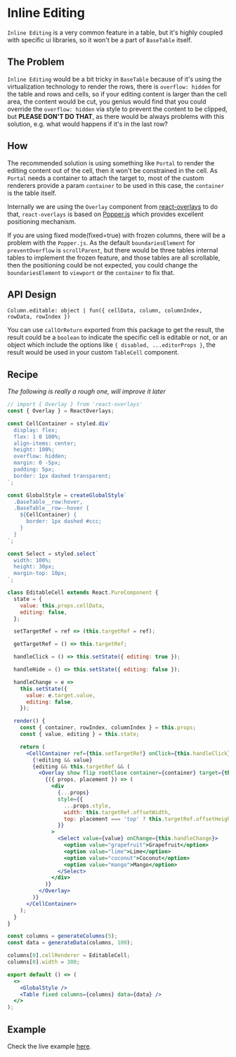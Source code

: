 # Inline Editing

`Inline Editing` is a very common feature in a table, but it's highly coupled with specific ui libraries, so it won't be a part of `BaseTable` itself.

## The Problem

`Inline Editing` would be a bit tricky in `BaseTable` because of it's using the virtualization technology to render the rows, there is `overflow: hidden` for the table and rows and cells, so if your editing content is larger than the cell area, the content would be cut, you genius would find that you could override the `overflow: hidden` via style to prevent the content to be clipped, but **PLEASE DON'T DO THAT**, as there would be always problems with this solution, e.g. what would happens if it's in the last row?

## How

The recommended solution is using something like `Portal` to render the editing content out of the cell, then it won't be constrained in the cell. As `Portal` needs a container to attach the target to, most of the custom renderers provide a param `container` to be used in this case, the `container` is the table itself.

Internally we are using the `Overlay` component from [react-overlays](https://github.com/react-bootstrap/react-overlays) to do that, `react-overlays` is based on [Popper.js](https://github.com/FezVrasta/popper.js) which provides excellent positioning mechanism.

If you are using fixed mode(fixed=true) with frozen columns, there will be a problem with the `Popper.js`. As the default `boundariesElement` for `preventOverflow` is `scrollParent`, but there would be three tables internal tables to implement the frozen feature, and those tables are all scrollable, then the positioning could be not expected, you could change the `boundariesElement` to `viewport` or the `container` to fix that.

## API Design

`Column.editable: object | fun({ cellData, column, columnIndex, rowData, rowIndex })`

You can use `callOrReturn` exported from this package to get the result, the result could be a `boolean` to indicate the specific cell is editable or not, or an object which include the options like `{ disabled, ...editorProps }`, the result would be used in your custom `TableCell` component.

## Recipe

_The following is really a rough one, will improve it later_

```jsx
// import { Overlay } from 'react-overlays'
const { Overlay } = ReactOverlays;

const CellContainer = styled.div`
  display: flex;
  flex: 1 0 100%;
  align-items: center;
  height: 100%;
  overflow: hidden;
  margin: 0 -5px;
  padding: 5px;
  border: 1px dashed transparent;
`;

const GlobalStyle = createGlobalStyle`
  .BaseTable__row:hover,
  .BaseTable__row--hover {
    ${CellContainer} {
      border: 1px dashed #ccc;
    }
  }
`;

const Select = styled.select`
  width: 100%;
  height: 30px;
  margin-top: 10px;
`;

class EditableCell extends React.PureComponent {
  state = {
    value: this.props.cellData,
    editing: false,
  };

  setTargetRef = ref => (this.targetRef = ref);

  getTargetRef = () => this.targetRef;

  handleClick = () => this.setState({ editing: true });

  handleHide = () => this.setState({ editing: false });

  handleChange = e =>
    this.setState({
      value: e.target.value,
      editing: false,
    });

  render() {
    const { container, rowIndex, columnIndex } = this.props;
    const { value, editing } = this.state;

    return (
      <CellContainer ref={this.setTargetRef} onClick={this.handleClick}>
        {!editing && value}
        {editing && this.targetRef && (
          <Overlay show flip rootClose container={container} target={this.getTargetRef} onHide={this.handleHide}>
            {({ props, placement }) => (
              <div
                {...props}
                style={{
                  ...props.style,
                  width: this.targetRef.offsetWidth,
                  top: placement === 'top' ? this.targetRef.offsetHeight : -this.targetRef.offsetHeight,
                }}
              >
                <Select value={value} onChange={this.handleChange}>
                  <option value="grapefruit">Grapefruit</option>
                  <option value="lime">Lime</option>
                  <option value="coconut">Coconut</option>
                  <option value="mango">Mango</option>
                </Select>
              </div>
            )}
          </Overlay>
        )}
      </CellContainer>
    );
  }
}

const columns = generateColumns(5);
const data = generateData(columns, 100);

columns[0].cellRenderer = EditableCell;
columns[0].width = 300;

export default () => (
  <>
    <GlobalStyle />
    <Table fixed columns={columns} data={data} />
  </>
);
```

## Example

Check the live example [here](https://autodesk.github.io/react-context-table/examples/inline-editing).
